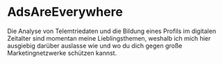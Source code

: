 # AdsAreEverywhere

Die Analyse von Telemtriedaten und die Bildung eines Profils im digitalen Zeitalter sind momentan meine Lieblingsthemen, weshalb ich mich hier ausgiebig darüber auslasse wie und wo du dich gegen große Marketingnetzwerke schützen kannst.
